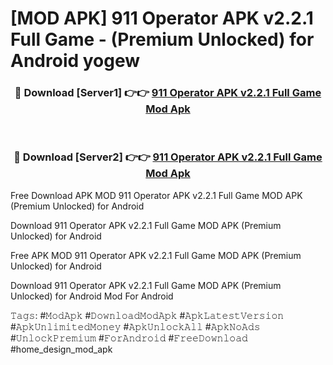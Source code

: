 # [MOD APK] 911 Operator APK v2.2.1 Full Game - (Premium Unlocked) for Android yogew



<div align="center">
<h3>🔴 Download [Server1] 👉👉 <a href="https://momento.my/?title=911_Operator_APK_v2.2.1_Full_Game">911 Operator APK v2.2.1 Full Game Mod Apk</a></h3><br>

<h3>🔴 Download [Server2] 👉👉 <a href="https://momento.my/?title=911_Operator_APK_v2.2.1_Full_Game">911 Operator APK v2.2.1 Full Game Mod Apk</a></h3>
</div>



Free Download APK MOD 911 Operator APK v2.2.1 Full Game MOD APK (Premium Unlocked) for Android

Download 911 Operator APK v2.2.1 Full Game MOD APK (Premium Unlocked) for Android

Free APK MOD 911 Operator APK v2.2.1 Full Game MOD APK (Premium Unlocked) for Android

Download 911 Operator APK v2.2.1 Full Game MOD APK (Premium Unlocked) for Android Mod For Android

𝚃𝚊𝚐𝚜: #𝙼𝚘𝚍𝙰𝚙𝚔 #𝙳𝚘𝚠𝚗𝚕𝚘𝚊𝚍𝙼𝚘𝚍𝙰𝚙𝚔 #𝙰𝚙𝚔𝙻𝚊𝚝𝚎𝚜𝚝𝚅𝚎𝚛𝚜𝚒𝚘𝚗 #𝙰𝚙𝚔𝚄𝚗𝚕𝚒𝚖𝚒𝚝𝚎𝚍𝙼𝚘𝚗𝚎𝚢 #𝙰𝚙𝚔𝚄𝚗𝚕𝚘𝚌𝚔𝙰𝚕𝚕 #𝙰𝚙𝚔𝙽𝚘𝙰𝚍𝚜 #𝚄𝚗𝚕𝚘𝚌𝚔𝙿𝚛𝚎𝚖𝚒𝚞𝚖 #𝙵𝚘𝚛𝙰𝚗𝚍𝚛𝚘𝚒𝚍 #𝙵𝚛𝚎𝚎𝙳𝚘𝚠𝚗𝚕𝚘𝚊𝚍 #home_design_mod_apk
